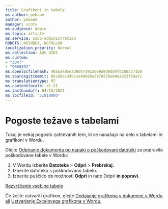 ```yaml
---
title: Grafikoni in tabele
ms.author: pebaum
author: pebaum
manager: scotv
ms.audience: Admin
ms.topic: article
ms.service: o365-administration
ROBOTS: NOINDEX, NOFOLLOW
localization_priority: Normal
ms.collection: Adm_O365
ms.custom:
- "3047"
- "9000592"
ms.openlocfilehash: 40aaa485ea38d471922699a9d0dd4fd1085571b0
ms.sourcegitcommit: 8bc60ec34bc1e40685e3976576e04a2623f63a7c
ms.translationtype: MT
ms.contentlocale: sl-SI
ms.lasthandoff: 04/15/2021
ms.locfileid: "51818000"
---
```

# <a name="common-issues-with-tables"></a>Pogoste težave s tabelami 

Tukaj je nekaj pogosto zahtevanih tem, ki se nanašajo na delo s tabelami in grafikoni v Wordu.

Glejte [Odpiranje dokumenta po napaki o poškodovani datoteki](https://support.office.com/article/47df9d48-2165-4411-a699-1786ac734bc3) za popravilo poškodovane tabele v Wordu:

 1. V Wordu izberite **Datoteka**  >  **Odpri**  >  **Prebrskaj.**
 2. Izberite datoteko s poškodovano tabelo.
 3. Izberite puščico ob možnosti **Odpri** in nato Odpri **in popravi.**

[Razvrščanje vsebine tabele](https://support.office.com/article/F8392477-4613-49CD-ABA6-7C2E48F1D91F)

Če želite ustvariti grafikon, glejte [Dodajanje grafikona v dokument v Wordu ali](https://support.office.com/article/ff48e3eb-5e04-4368-a39e-20df7c798932) [Ustvarjanje Excelovega grafikona v Wordu.](https://support.office.com/article/11A7D2F0-4487-4A9B-BBC6-D50916CD4A57)